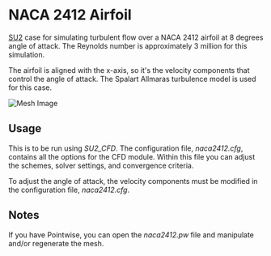 # NACA 2412 Airfoil
[SU2](https://github.com/su2code/SU2) case for simulating turbulent flow over a NACA 2412 airfoil at 8 degrees angle of attack. The Reynolds number is approximately 3 million for this simulation. 

The airfoil is aligned with the x-axis, so it's the velocity components that control the angle of attack. The Spalart Allmaras turbulence model is used for this case. 

![Mesh Image](https://raw.github.com/traviscarrigan/SU2-NACA2412-OGrid/master/ogrid.png)

## Usage
This is to be run using *SU2_CFD*. The configuration file, *naca2412.cfg*, contains all the options for the CFD module. Within this file you can adjust the schemes, solver settings, and convergence criteria. 

To adjust the angle of attack, the velocity components must be modified in the configuration file, *naca2412.cfg*.

## Notes
If you have Pointwise, you can open the *naca2412.pw* file and manipulate and/or regenerate the mesh. 

